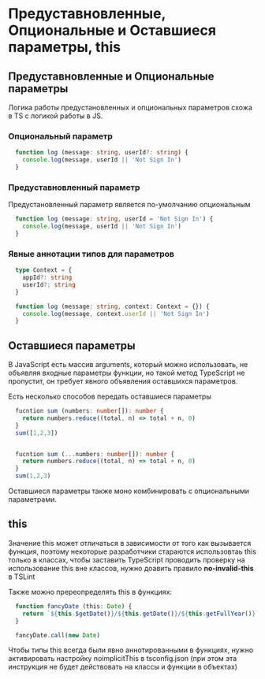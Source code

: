 # Предуставновленные, Опциональные и Оставшиеся параметры, this


## Предуставновленные и Опциональные параметры
Логика работы предустановленных и опциональных параметров схожа в TS
с логикой работы в JS.

### Опциональный параметр
```typescript
  function log (message: string, userId?: string) {
    console.log(message, userId || 'Not Sign In')
  }
```

### Предуставновленный параметр
Предустановленный параметр является по-умолчанию опциональным

```typescript
  function log (message: string, userId = 'Not Sign In') {
    console.log(message, userId || 'Not Sign In')
  }
```

### Явные аннотации типов для параметров
```typescript
  type Context = {
    appId?: string
    userId?: string
  }

  function log (message: string, context: Context = {}) {
    console.log(message, context.userId || 'Not Sign In')
  }
```


## Оставшиеся параметры
В JavaScript есть массив arguments, который можно использовать,
не объявляя входные параметры функции, но такой метод TypeScript
не пропустит, он требует явного объявления оставшихся параметров.

Есть несколько способов передать оставшиеся параметры
```typescript
  fucntion sum (numbers: number[]): number {
    return numbers.reduce((total, n) => total + n, 0)
  }
  sum([1,2,3])


  fucntion sum (...numbers: number[]): number {
    return numbers.reduce((total, n) => total + n, 0)
  }
  sum(1,2,3)
```

Оставшиеся параметры также моно комбинировать с опциональными параметрами.


## this
Значение this может отличаться в зависимости от того
как вызывается функция, поэтому некоторые разработчики
стараются использовтаь this только в классах, 
чтобы заставить TypeScript проводить проверку на использование
this вне классов, нужно доавить правило **no-invalid-this**
в TSLint

Также можно пререопределять this в функциях:
```typescript
  function fancyDate (this: Date) {
    return `${this.$getDate()}/${this.getDate()}/${this.getFullYear()}`
  }

  fancyDate.call(new Date)  
```
Чтобы типы this всегда были явно аннотированными в функциях, нужно
активировать настройку noimplicitThis в tsconfig.json
(при этом эта инструкция не будет действовать на классы и функции
в объектах)